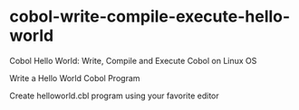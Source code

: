 # cobol-write-compile-execute-hello-world
Cobol Hello World: Write, Compile and Execute Cobol on Linux OS

Write a Hello World Cobol Program

Create helloworld.cbl program using your favorite editor

